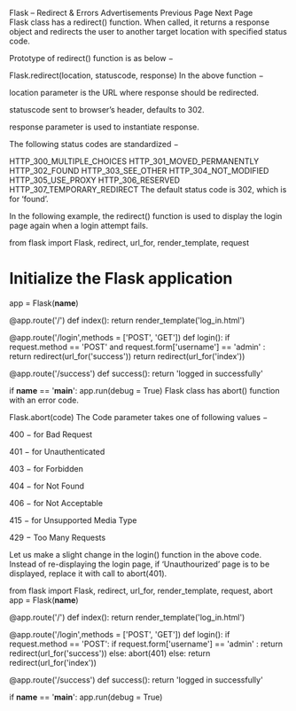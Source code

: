 

Flask – Redirect & Errors
Advertisements
 Previous Page Next Page  
Flask class has a redirect() function. When called, it returns a response object and redirects the user to another target location with specified status code.

Prototype of redirect() function is as below −

Flask.redirect(location, statuscode, response)
In the above function −

location parameter is the URL where response should be redirected.

statuscode sent to browser’s header, defaults to 302.

response parameter is used to instantiate response.

The following status codes are standardized −

HTTP_300_MULTIPLE_CHOICES
HTTP_301_MOVED_PERMANENTLY
HTTP_302_FOUND
HTTP_303_SEE_OTHER
HTTP_304_NOT_MODIFIED
HTTP_305_USE_PROXY
HTTP_306_RESERVED
HTTP_307_TEMPORARY_REDIRECT
The default status code is 302, which is for ‘found’.

In the following example, the redirect() function is used to display the login page again when a login attempt fails.

from flask import Flask, redirect, url_for, render_template, request
# Initialize the Flask application
app = Flask(__name__)

@app.route('/')
def index():
   return render_template('log_in.html')

@app.route('/login',methods = ['POST', 'GET'])
def login():
   if request.method == 'POST' and
   request.form['username'] == 'admin' :
   return redirect(url_for('success'))
   return redirect(url_for('index'))

@app.route('/success')
def success():
   return 'logged in successfully'
	
if __name__ == '__main__':
   app.run(debug = True)
Flask class has abort() function with an error code.

Flask.abort(code)
The Code parameter takes one of following values −

400 − for Bad Request

401 − for Unauthenticated

403 − for Forbidden

404 − for Not Found

406 − for Not Acceptable

415 − for Unsupported Media Type

429 − Too Many Requests

Let us make a slight change in the login() function in the above code. Instead of re-displaying the login page, if ‘Unauthourized’ page is to be displayed, replace it with call to abort(401).

from flask import Flask, redirect, url_for, render_template, request, abort
app = Flask(__name__)

@app.route('/')
def index():
   return render_template('log_in.html')

@app.route('/login',methods = ['POST', 'GET'])
def login():
   if request.method == 'POST':
      if request.form['username'] == 'admin' :
         return redirect(url_for('success'))
      else:
         abort(401)
   else:
      return redirect(url_for('index'))

@app.route('/success')
def success():
   return 'logged in successfully'

if __name__ == '__main__':
   app.run(debug = True)

   
